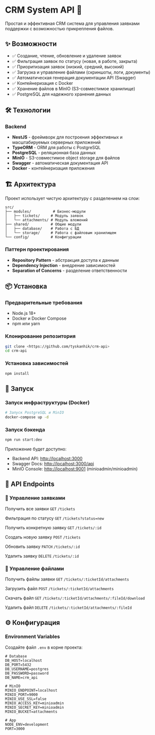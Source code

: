 # CRM System API 🚀

Простая и эффективная CRM система для управления заявками поддержки с возможностью прикрепления файлов.

## ✨ Возможности

-   ✅ Создание, чтение, обновление и удаление заявок
-   ✅ Фильтрация заявок по статусу (новая, в работе, закрыта)
-   ✅ Приоритизация заявок (низкий, средний, высокий)
-   ✅ Загрузка и управление файлами (скриншоты, логи, документы)
-   ✅ Автоматическая генерация документации API (Swagger)
-   ✅ Контейнеризация с Docker
-   ✅ Хранение файлов в MinIO (S3-совместимое хранилище)
-   ✅ PostgreSQL для надежного хранения данных

## 🛠 Технологии

### Backend
-   **NestJS** - фреймворк для построения эффективных и масштабируемых серверных приложений
-   **TypeORM** - ORM для работы с PostgreSQL
-   **PostgreSQL** - реляционная база данных
-   **MinIO** - S3-совместимое object storage для файлов
-   **Swagger** - автоматическая документация API
-   **Docker** - контейнеризация приложения

## 🏗 Архитектура

Проект использует чистую архитектуру с разделением на слои:

```text
src/
├── modules/          # Бизнес-модули
│   ├── tickets/     # Модуль заявок
│   └── attachments/ # Модуль вложений
├── shared/          # Общие модули
│   ├── database/    # Работа с БД
│   └── storage/     # Работа с файловым хранилищем
└── config/          # Конфигурации
```

### Паттерн проектирования

-   **Repository Pattern** - абстракция доступа к данным
-   **Dependency Injection** - внедрение зависимостей
-   **Separation of Concerns** - разделение ответственности

## 📦 Установка

### Предварительные требования
-   Node.js 18+
-   Docker и Docker Compose
-   npm или yarn

### Клонирование репозитория

```bash
git clone <https://github.com/tyskanhik/crm-api>
cd crm-api
```

### Установка зависимостей

```bash
npm install
```

## 🚀 Запуск

### Запуск инфраструктуры (Docker)

```bash
# Запуск PostgreSQL и MinIO
docker-compose up -d
```

### Запуск бэкенда

```bash
npm run start:dev
```

Приложение будет доступно:

-   Backend API: [http://localhost:3000](http://localhost:3000/)
-   Swagger Docs: [http://localhost:3000/api](http://localhost:3000/api)
-   MinIO Console: [http://localhost:9001](http://localhost:9001/) (minioadmin/minioadmin)

## 📡 API Endpoints

### 🎫 Управление заявками

Получить все заявки
`GET`
`/tickets`

Фильтрация по статусу
`GET`
`/tickets?status=new`

Получить конкретную заявку
`GET`
`/tickets/:id`

Создать новую заявку
`POST`
`/tickets`

Обновить заявку
`PATCH`
`/tickets/:id`

Удалить заявку
`DELETE`
`/tickets/:id`



### 📎 Управление файлами

Получить файлы заявки
`GET`
`/tickets/:ticketId/attachments`

Загрузить файл
`POST`
`/tickets/:ticketId/attachments`

Скачать файл
`GET`
`/tickets/:ticketId/attachments/:fileId/download`

Удалить файл
`DELETE`
`/tickets/:ticketId/attachments/:fileId`

## ⚙️ Конфигурация

### Environment Variables

Создайте файл `.env` в корне проекта:

```env
# Database
DB_HOST=localhost
DB_PORT=5432
DB_USERNAME=postgres
DB_PASSWORD=password
DB_NAME=crm_api

# MinIO
MINIO_ENDPOINT=localhost
MINIO_PORT=9000
MINIO_USE_SSL=false
MINIO_ACCESS_KEY=minioadmin
MINIO_SECRET_KEY=minioadmin
MINIO_BUCKET=attachments

# App
NODE_ENV=development
PORT=3000
```